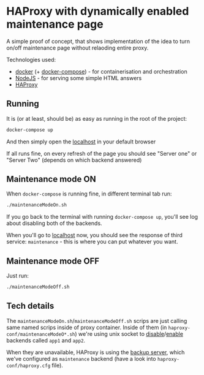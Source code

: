 HAProxy with dynamically enabled maintenance page
=================================================

A simple proof of concept, that shows implementation of the idea to turn on/off maintenance page without relaoding entire proxy.

Technologies used:

* [docker](https://www.docker.com/) (+ [docker-compose](https://docs.docker.com/compose/)) - for containerisation and orchestration
* [NodeJS](https://nodejs.org/) - for serving some simple HTML answers
* [HAProxy](http://www.haproxy.org/)

Running
-------

It is (or at least, should be) as easy as running in the root of the project:

```bash
docker-compose up
```

And then simply open the [localhost](http://localhost/) in your default browser

If all runs fine, on every refresh of the page you should see "Server one" or "Server Two" (depends on which backend answered)



Maintenance mode ON
-------------------

When `docker-compose` is running fine, in different terminal tab run:

```bash
./maintenanceModeOn.sh
```

If you go back to the terminal with running `docker-compose up`, you'll see log about disabling both of the backends.

When you'll go to [localhost](http://localhost/) now, you should see the response of third service: `maintenance` - this is where you can put whatever you want.


Maintenance mode OFF
--------------------

Just run:

```bash
./maintenanceModeOff.sh
```


Tech details
------------

The `maintenanceModeOn.sh`/`maintenanceModeOff.sh` scrips are just calling same named scrips inside of proxy container. Inside of them (in `haproxy-conf/maintenanceModeO*.sh`) we're using unix socket to [disable](http://cbonte.github.io/haproxy-dconv/1.9/management.html#9.3-disable%20server)/[enable](http://cbonte.github.io/haproxy-dconv/1.9/management.html#9.3-enable%20server) backends called `app1` and `app2`.

When they are unavailable, HAProxy is using the [backup server](http://cbonte.github.io/haproxy-dconv/1.9/configuration.html#5.2-backup), which we've configured as `maintenance` backend (have a look into `haproxy-conf/haproxy.cfg` file).

